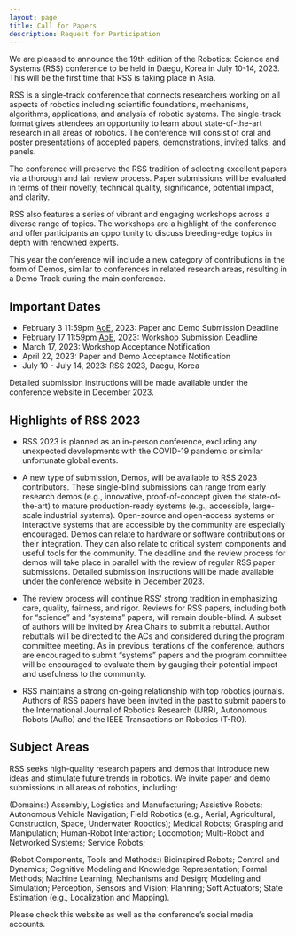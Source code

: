 ```yaml
---
layout: page
title: Call for Papers
description: Request for Participation
---
```



We are pleased to announce the 19th edition of the Robotics: Science and Systems (RSS) conference to be held in Daegu, Korea in July 10-14, 2023. This will be the first time that RSS is taking place in Asia. 

RSS is a single-track conference that connects researchers working on all aspects of robotics including scientific foundations, mechanisms, algorithms, applications, and analysis of robotic systems. The single-track format gives attendees an opportunity to learn about state-of-the-art research in all areas of robotics. The conference will consist of oral and poster presentations of accepted papers, demonstrations, invited talks, and panels. 

The conference will preserve the RSS tradition of selecting excellent papers via a thorough and fair review process. Paper submissions will be evaluated in terms of their novelty, technical quality, significance, potential impact, and clarity.

RSS also features a series of vibrant and engaging workshops across a diverse range of topics. The workshops are a highlight of the conference and offer participants an opportunity to discuss bleeding-edge topics in depth with renowned experts.

This year the conference will include a new category of contributions in the form of Demos, similar to conferences in related research areas, resulting in a Demo Track during the main conference. 

## Important Dates
  *   February 3 11:59pm <a href="https://time.is/Anywhere_on_Earth">AoE</a>, 2023:         Paper and Demo Submission Deadline
  *   February 17 11:59pm <a href="https://time.is/Anywhere_on_Earth">AoE</a>, 2023:       Workshop Submission Deadline
  *   March 17, 2023:           Workshop Acceptance Notification
  *   April 22, 2023:               Paper and Demo Acceptance Notification
  *   July 10 - July 14, 2023: RSS 2023, Daegu, Korea

Detailed submission instructions will be made available under the conference website in December 2023.


## Highlights of RSS 2023

  *   RSS 2023 is planned as an in-person conference, excluding any unexpected developments with the COVID-19 pandemic or similar unfortunate global events.

  *  A new type of submission, Demos, will be available to RSS 2023 contributors. These single-blind submissions can range from early research demos (e.g., innovative, proof-of-concept given the state-of-the-art) to mature production-ready systems (e.g., accessible, large-scale industrial systems). Open-source and open-access systems or interactive systems that are accessible by the community are especially encouraged. Demos can relate to hardware or software contributions or their integration. They can also relate to critical system components and useful tools for the community. The deadline and the review process for demos will take place in parallel with the review of regular RSS paper submissions.  Detailed submission instructions will be made available under the conference website in December 2023.

  *   The review process will continue RSS' strong tradition in emphasizing care, quality, fairness, and rigor. Reviews for RSS papers, including both for “science” and “systems” papers, will remain double-blind. A subset of authors will be invited by Area Chairs to submit a rebuttal. Author rebuttals will be directed to the ACs and considered during the program committee meeting. As in previous iterations of the conference, authors are encouraged to submit “systems” papers and the program committee will be encouraged to evaluate them by gauging their potential impact and usefulness to the community. 

  *   RSS maintains a strong on-going relationship with top robotics journals. Authors of RSS papers have been invited in the past to submit papers to the International Journal of Robotics Research (IJRR), Autonomous Robots (AuRo) and the IEEE Transactions on Robotics (T-RO).

## Subject Areas

RSS seeks high-quality research papers and demos that introduce new ideas and stimulate future trends in robotics. We invite paper and demo submissions in all areas of robotics, including: 

(Domains:) Assembly, Logistics and Manufacturing; Assistive Robots; Autonomous Vehicle Navigation; Field Robotics (e.g., Aerial, Agricultural, Construction, Space, Underwater Robotics); Medical Robots; Grasping and Manipulation; Human-Robot Interaction; Locomotion; Multi-Robot and Networked Systems; Service Robots; 

(Robot Components, Tools and Methods:) Bioinspired Robots; Control and Dynamics; Cognitive Modeling and Knowledge Representation; Formal Methods; Machine Learning; Mechanisms and Design; Modeling and Simulation; Perception, Sensors and Vision; Planning; Soft Actuators; State Estimation (e.g., Localization and Mapping).

Please check this website as well as the conference’s social media accounts.




